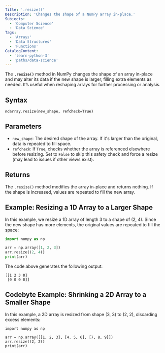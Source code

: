 ```yaml
---
Title: '.resize()'
Description: 'Changes the shape of a NumPy array in-place.'
Subjects:
  - 'Computer Science'
  - 'Data Science'
Tags:
  - 'Arrays'
  - 'Data Structures'
  - 'Functions'
CatalogContent:
  - 'learn-python-3'
  - 'paths/data-science'
---
```


The **`.resize()`** method in NumPy changes the shape of an array in-place and may alter its data if the new shape is larger, filling extra elements as needed. It’s useful when reshaping arrays for further processing or analysis.

## Syntax

```pseudo
ndarray.resize(new_shape, refcheck=True)
```

## Parameters

- `new_shape`: The desired shape of the array. If it's larger than the original, data is repeated to fill space.
- `refcheck`: If `True`, checks whether the array is referenced elsewhere before resizing. Set to `False` to skip this safety check and force a resize (may lead to issues if other views exist).

## Returns

The `.resize()` method modifies the array in-place and returns nothing. If the shape is increased, values are repeated to fill the new array.

## Example: Resizing a 1D Array to a Larger Shape

In this example, we resize a 1D array of length 3 to a shape of (2, 4). Since the new shape has more elements, the original values are repeated to fill the space:

```py
import numpy as np

arr = np.array([1, 2, 3])
arr.resize((2, 4))
print(arr)
```

The code above generates the following output:

```shell
[[1 2 3 0]
 [0 0 0 0]]
```

## Codebyte Example: Shrinking a 2D Array to a Smaller Shape

In this example, a 2D array is resized from shape (3, 3) to (2, 2), discarding excess elements:

```codebyte/python
import numpy as np

arr = np.array([[1, 2, 3], [4, 5, 6], [7, 8, 9]])
arr.resize((2, 2))
print(arr)
```
